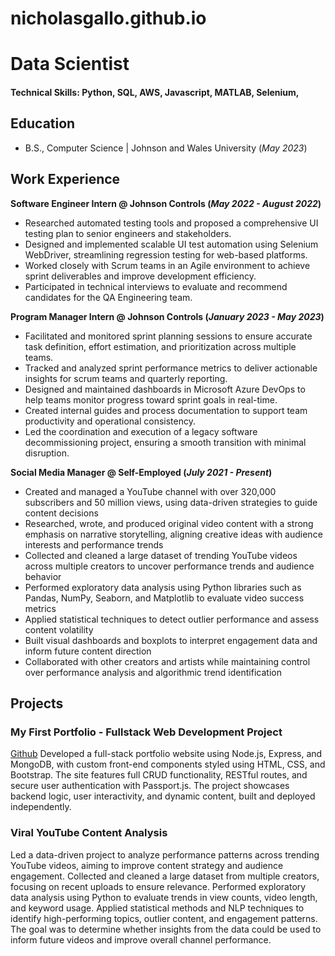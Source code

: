 # nicholasgallo.github.io

# Data Scientist

#### Technical Skills: Python, SQL, AWS, Javascript, MATLAB, Selenium, 

## Education	        		
- B.S., Computer Science | Johnson and Wales University (_May 2023_)

## Work Experience
**Software Engineer Intern @ Johnson Controls (_May 2022 - August 2022_)**
- Researched automated testing tools and proposed a comprehensive UI testing plan to senior engineers and stakeholders.
- Designed and implemented scalable UI test automation using Selenium WebDriver, streamlining regression testing for web-based platforms.
- Worked closely with Scrum teams in an Agile environment to achieve sprint deliverables and improve development efficiency.
- Participated in technical interviews to evaluate and recommend candidates for the QA Engineering team.

**Program Manager Intern @ Johnson Controls (_January 2023 - May 2023_)**
- Facilitated and monitored sprint planning sessions to ensure accurate task definition, effort estimation, and prioritization across multiple teams.
- Tracked and analyzed sprint performance metrics to deliver actionable insights for scrum teams and quarterly reporting.
- Designed and maintained dashboards in Microsoft Azure DevOps to help teams monitor progress toward sprint goals in real-time.
- Created internal guides and process documentation to support team productivity and operational consistency.
- Led the coordination and execution of a legacy software decommissioning project, ensuring a smooth transition with minimal disruption.

**Social Media Manager @ Self-Employed (_July 2021 - Present_)**
- Created and managed a YouTube channel with over 320,000 subscribers and 50 million views, using data-driven strategies to guide content decisions
- Researched, wrote, and produced original video content with a strong emphasis on narrative storytelling, aligning creative ideas with audience interests and performance trends
- Collected and cleaned a large dataset of trending YouTube videos across multiple creators to uncover performance trends and audience behavior
- Performed exploratory data analysis using Python libraries such as Pandas, NumPy, Seaborn, and Matplotlib to evaluate video success metrics
- Applied statistical techniques to detect outlier performance and assess content volatility
- Built visual dashboards and boxplots to interpret engagement data and inform future content direction
- Collaborated with other creators and artists while maintaining control over performance analysis and algorithmic trend identification

## Projects
### My First Portfolio - Fullstack Web Development Project
[Github](https://www.mdpi.com/1424-8220/22/8/3048)
Developed a full-stack portfolio website using Node.js, Express, and MongoDB, with custom front-end components styled using HTML, CSS, and Bootstrap. The site features full CRUD functionality, RESTful routes, and secure user authentication with Passport.js. The project showcases backend logic, user interactivity, and dynamic content, built and deployed independently.

### Viral YouTube Content Analysis
Led a data-driven project to analyze performance patterns across trending YouTube videos, aiming to improve content strategy and audience engagement. Collected and cleaned a large dataset from multiple creators, focusing on recent uploads to ensure relevance. Performed exploratory data analysis using Python to evaluate trends in view counts, video length, and keyword usage. Applied statistical methods and NLP techniques to identify high-performing topics, outlier content, and engagement patterns. The goal was to determine whether insights from the data could be used to inform future videos and improve overall channel performance.

